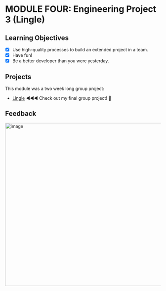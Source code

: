 # MODULE FOUR: Engineering Project 3 (Lingle)

## Learning Objectives

- [x] Use high-quality processes to build an extended project in a team.
- [x] Have fun!
- [x] Be a better developer than you were yesterday.

## Projects
This module was a two week long group project:
- [Lingle](https://github.com/NatalieJClark/lingle) ◀︎◀︎◀︎  Check out my final group project! 🚀

## Feedback
<img width="528" alt="image" src="https://github.com/NatalieJClark/my-makers-journey/assets/107806810/2fedbb32-3dee-49e6-8b00-966e2ca84eb9">

